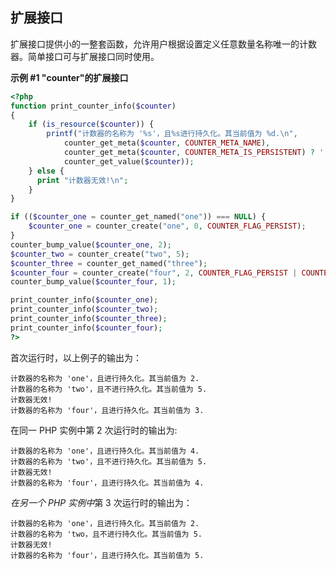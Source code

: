 扩展接口
--------

扩展接口提供小的一整套函数，允许用户根据设置定义任意数量名称唯一的计数器。简单接口可与扩展接口同时使用。

**示例 \#1 "counter"的扩展接口**

``` php
<?php
function print_counter_info($counter)
{
    if (is_resource($counter)) {
        printf("计数器的名称为 '%s'，且%s进行持久化。其当前值为 %d.\n",
            counter_get_meta($counter, COUNTER_META_NAME),
            counter_get_meta($counter, COUNTER_META_IS_PERSISTENT) ? '' : '不',
            counter_get_value($counter));
    } else {
      print "计数器无效!\n";
    }
}

if (($counter_one = counter_get_named("one")) === NULL) {
    $counter_one = counter_create("one", 0, COUNTER_FLAG_PERSIST);
}
counter_bump_value($counter_one, 2);
$counter_two = counter_create("two", 5);
$counter_three = counter_get_named("three");
$counter_four = counter_create("four", 2, COUNTER_FLAG_PERSIST | COUNTER_FLAG_SAVE | COUNTER_FLAG_NO_OVERWRITE);
counter_bump_value($counter_four, 1);

print_counter_info($counter_one);
print_counter_info($counter_two);
print_counter_info($counter_three);
print_counter_info($counter_four);
?>
```

首次运行时，以上例子的输出为：

    计数器的名称为 'one'，且进行持久化。其当前值为 2.
    计数器的名称为 'two'，且不进行持久化。其当前值为 5.
    计数器无效!
    计数器的名称为 'four'，且进行持久化。其当前值为 3.

在同一 PHP 实例中第 2 次运行时的输出为:

    计数器的名称为 'one'，且进行持久化。其当前值为 4.
    计数器的名称为 'two'，且不进行持久化。其当前值为 5.
    计数器无效!
    计数器的名称为 'four'，且进行持久化。其当前值为 4.

*在另一个 PHP 实例中*第 3 次运行时的输出为：

    计数器的名称为 'one'，且进行持久化。其当前值为 2.
    计数器的名称为 'two，且不进行持久化。其当前值为 5.
    计数器无效!
    计数器的名称为 'four'，且进行持久化。其当前值为 5.
